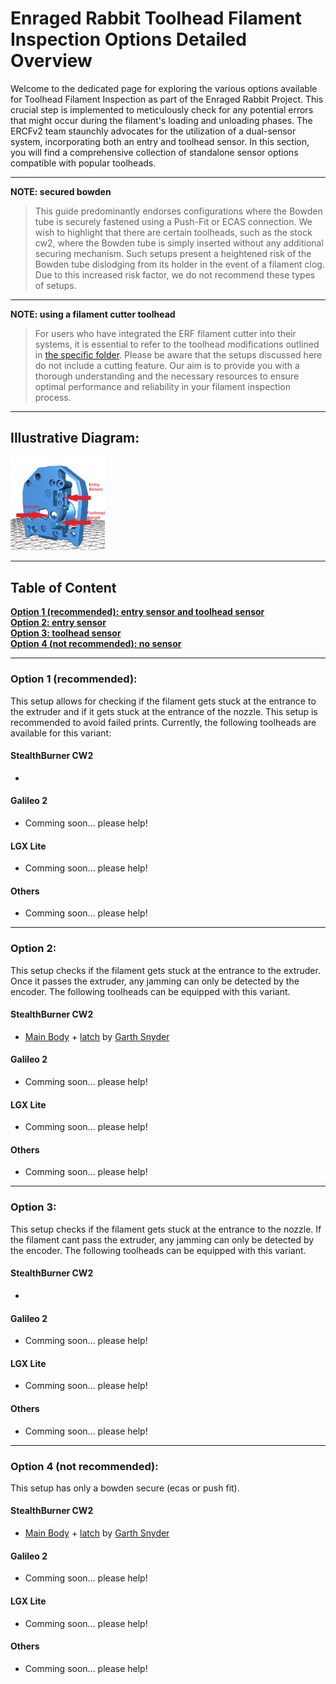 # Enraged Rabbit Toolhead Filament Inspection Options Detailed Overview

Welcome to the dedicated page for exploring the various options available for Toolhead Filament Inspection as part of the Enraged Rabbit Project. This crucial step is implemented to meticulously check for any potential errors that might occur during the filament's loading and unloading phases. The ERCFv2 team staunchly advocates for the utilization of a dual-sensor system, incorporating both an entry and toolhead sensor. In this section, you will find a comprehensive collection of standalone sensor options compatible with popular toolheads.

---
**NOTE: secured bowden**
> This guide predominantly endorses configurations where the Bowden tube is securely fastened using a Push-Fit or ECAS connection. We wish to highlight that there are certain toolheads, such as the stock cw2, where the Bowden tube is simply inserted without any additional securing mechanism. Such setups present a heightened risk of the Bowden tube dislodging from its holder in the event of a filament clog. Due to this increased risk factor, we do not recommend these types of setups.
---
**NOTE: using a filament cutter toolhead**
> For users who have integrated the ERF filament cutter into their systems, it is essential to refer to the toolhead modifications outlined in [the specific folder](../ERF_Filament_Cutter). Please be aware that the setups discussed here do not include a cutting feature. Our aim is to provide you with a thorough understanding and the necessary resources to ensure optimal performance and reliability in your filament inspection process.
---
## Illustrative Diagram:
<td><img src="./Assets/sensor_explained.png" alt='Sensor' style='width: 30%;'></td>

---

## Table of Content
**[Option 1 (recommended): entry sensor and toolhead sensor](#Option-1)**<br>
**[Option 2: entry sensor](#Option-2)**<br>
**[Option 3: toolhead sensor](#Option-3)**<br>
**[Option 4 (not recommended): no sensor](#Option-4)**<br>

---

### Option 1 (recommended): 
This setup allows for checking if the filament gets stuck at the entrance to the extruder and if it gets stuck at the entrance of the nozzle. This setup is recommended to avoid failed prints.
Currently, the following toolheads are available for this variant:
#### StealthBurner CW2
- 
#### Galileo 2
- Comming soon... please help! 
#### LGX Lite
- Comming soon... please help!
#### Others
- Comming soon... please help!

---

### Option 2: 
This setup checks if the filament gets stuck at the entrance to the extruder. Once it passes the extruder, any jamming can only be detected by the encoder.
The following toolheads can be equipped with this variant.
#### StealthBurner CW2
- [Main Body](./stls/option2/cw2_main_body_with_ECAS_and_sensor.stl) + [latch](./stls/misc/[a]_latch.stl) by [Garth Snyder](https://github.com/GarthSnyder)
#### Galileo 2
- Comming soon... please help! 
#### LGX Lite
- Comming soon... please help!
#### Others
- Comming soon... please help!

---

### Option 3: 
This setup checks if the filament gets stuck at the entrance to the nozzle. If the filament cant pass the extruder, any jamming can only be detected by the encoder.
The following toolheads can be equipped with this variant.
#### StealthBurner CW2
- 
#### Galileo 2
- Comming soon... please help! 
#### LGX Lite
- Comming soon... please help!
#### Others
- Comming soon... please help!

---

### Option 4 (not recommended):
This setup has only a bowden secure (ecas or push fit).
#### StealthBurner CW2
- [Main Body](./stls/option4/cw2_main_body_with_ECAS.stl) + [latch](./stls/misc/[a]_latch.stl) by [Garth Snyder](https://github.com/GarthSnyder)
#### Galileo 2
- Comming soon... please help! 
#### LGX Lite
- Comming soon... please help!
#### Others
- Comming soon... please help!
